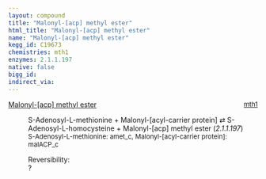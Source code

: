 ```yaml
---
layout: compound
title: "Malonyl-[acp] methyl ester"
html_title: "Malonyl-[acp] methyl ester"
name: "Malonyl-[acp] methyl ester"
kegg_id: C19673
chemistries: mth1
enzymes: 2.1.1.197
native: false
bigg_id:
indirect_via:
---
```

<dl><dt class="rs-product"><a class="link-dark" data-bs-html="true" data-bs-title="KEGG: C19673" data-bs-toggle="tooltip" href="{{ site.url }}{{ site.baseurl }}/compounds/C19673">Malonyl-[acp] methyl ester</a><span style="float: right; max-width: 40%"><a class="link-dark opacity-50" href="{{ site.url }}{{ site.baseurl }}/chemistries/mth1" style="font-size: small; word-wrap: anywhere;">mth1</a></span></dt><dd><p>S-Adenosyl-L-methionine + Malonyl-[acyl-carrier protein] ⇄ S-Adenosyl-L-homocysteine + Malonyl-[acp] methyl ester (<i>2.1.1.197</i>)<br/><span style="font-size: small;"><span data-bs-html="true" data-bs-title="KEGG: C00019" data-bs-toggle="tooltip">S-Adenosyl-L-methionine</span>: amet_c, <span data-bs-html="true" data-bs-title="KEGG: C01209" data-bs-toggle="tooltip">Malonyl-[acyl-carrier protein]</span>: malACP_c</span><br/><div class="reversibility_info">Reversibility: <div class="progress"><div aria-valuemax="100" aria-valuemin="0" aria-valuenow="0" class="progress-bar bg-light" role="progressbar" style="width: 100%"></div></div><span>?</span><div class="progress"><div aria-valuemax="10" aria-valuemin="0" aria-valuenow="0" class="progress-bar bg-light" role="progressbar" style="width: 100%"></div></div></div></p><dl></dl></dd></dl>